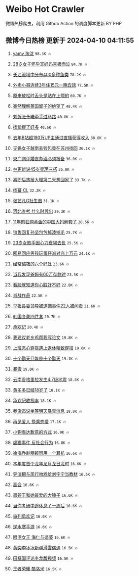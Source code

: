 # Weibo Hot Crawler 



微博热榜爬虫，利用 Github Action 的调度脚本更新 BY PHP 


## 微博今日热榜 更新于 2024-04-10 04:11:55 
1. [yamy 淘汰](https://s.weibo.com/weibo?q=yamy%20%E6%B7%98%E6%B1%B0&t=31&band_rank=1&Refer=top) `98.3K 🔥` 

1. [28岁女子怀孕其妈妈喜极而泣](https://s.weibo.com/weibo?q=%2328%E5%B2%81%E5%A5%B3%E5%AD%90%E6%80%80%E5%AD%95%E5%85%B6%E5%A6%88%E5%A6%88%E5%96%9C%E6%9E%81%E8%80%8C%E6%B3%A3%23&t=31&band_rank=2&Refer=top) `84.7K 🔥` 

1. [长江流域中分布400多种鱼类](https://s.weibo.com/weibo?q=%23%E9%95%BF%E6%B1%9F%E6%B5%81%E5%9F%9F%E4%B8%AD%E5%88%86%E5%B8%83400%E5%A4%9A%E7%A7%8D%E9%B1%BC%E7%B1%BB%23&t=31&band_rank=3&Refer=top) `78.2K 🔥` 

1. [外卖小哥连续3年住15元一晚宾馆](https://s.weibo.com/weibo?q=%23%E5%A4%96%E5%8D%96%E5%B0%8F%E5%93%A5%E8%BF%9E%E7%BB%AD3%E5%B9%B4%E4%BD%8F15%E5%85%83%E4%B8%80%E6%99%9A%E5%AE%BE%E9%A6%86%23&t=31&band_rank=4&Refer=top) `77.5K 🔥` 

1. [原来放松时舌头是贴在上颚的](https://s.weibo.com/weibo?q=%23%E5%8E%9F%E6%9D%A5%E6%94%BE%E6%9D%BE%E6%97%B6%E8%88%8C%E5%A4%B4%E6%98%AF%E8%B4%B4%E5%9C%A8%E4%B8%8A%E9%A2%9A%E7%9A%84%23&t=31&band_rank=5&Refer=top) `60.7K 🔥` 

1. [突然理解英国留子的绝望了](https://s.weibo.com/weibo?q=%23%E7%AA%81%E7%84%B6%E7%90%86%E8%A7%A3%E8%8B%B1%E5%9B%BD%E7%95%99%E5%AD%90%E7%9A%84%E7%BB%9D%E6%9C%9B%E4%BA%86%23&t=31&band_rank=6&Refer=top) `48.4K 🔥` 

1. [刘忻张予曦牵手过马路](https://s.weibo.com/weibo?q=%23%E5%88%98%E5%BF%BB%E5%BC%A0%E4%BA%88%E6%9B%A6%E7%89%B5%E6%89%8B%E8%BF%87%E9%A9%AC%E8%B7%AF%23&t=31&band_rank=7&Refer=top) `40.8K 🔥` 

1. [杨紫瘦了好多](https://s.weibo.com/weibo?q=%E6%9D%A8%E7%B4%AB%E7%98%A6%E4%BA%86%E5%A5%BD%E5%A4%9A&t=31&band_rank=8&Refer=top) `40.6K 🔥` 

1. [去年B站超180万UP主通过直播获得收入](https://s.weibo.com/weibo?q=%23%E5%8E%BB%E5%B9%B4B%E7%AB%99%E8%B6%85180%E4%B8%87UP%E4%B8%BB%E9%80%9A%E8%BF%87%E7%9B%B4%E6%92%AD%E8%8E%B7%E5%BE%97%E6%94%B6%E5%85%A5%23&t=31&band_rank=9&Refer=top) `38.0K 🔥` 

1. [无锡女子越南丢钱包竟在苏州找回](https://s.weibo.com/weibo?q=%23%E6%97%A0%E9%94%A1%E5%A5%B3%E5%AD%90%E8%B6%8A%E5%8D%97%E4%B8%A2%E9%92%B1%E5%8C%85%E7%AB%9F%E5%9C%A8%E8%8B%8F%E5%B7%9E%E6%89%BE%E5%9B%9E%23&t=31&band_rank=10&Refer=top) `36.1K 🔥` 

1. [央广网评婚丧办酒必须报备](https://s.weibo.com/weibo?q=%23%E5%A4%AE%E5%B9%BF%E7%BD%91%E8%AF%84%E5%A9%9A%E4%B8%A7%E5%8A%9E%E9%85%92%E5%BF%85%E9%A1%BB%E6%8A%A5%E5%A4%87%23&t=31&band_rank=11&Refer=top) `36.0K 🔥` 

1. [林更新说45岁星玥三搭](https://s.weibo.com/weibo?q=%23%E6%9E%97%E6%9B%B4%E6%96%B0%E8%AF%B445%E5%B2%81%E6%98%9F%E7%8E%A5%E4%B8%89%E6%90%AD%23&t=31&band_rank=12&Refer=top) `35.0K 🔥` 

1. [离职后旅居大理第二天想回家了](https://s.weibo.com/weibo?q=%23%E7%A6%BB%E8%81%8C%E5%90%8E%E6%97%85%E5%B1%85%E5%A4%A7%E7%90%86%E7%AC%AC%E4%BA%8C%E5%A4%A9%E6%83%B3%E5%9B%9E%E5%AE%B6%E4%BA%86%23&t=31&band_rank=13&Refer=top) `33.7K 🔥` 

1. [杨幂 CL](https://s.weibo.com/weibo?q=%E6%9D%A8%E5%B9%82%20CL&t=31&band_rank=14&Refer=top) `32.2K 🔥` 

1. [张艺凡G社生图](https://s.weibo.com/weibo?q=%23%E5%BC%A0%E8%89%BA%E5%87%A1G%E7%A4%BE%E7%94%9F%E5%9B%BE%23&t=31&band_rank=15&Refer=top) `31.1K 🔥` 

1. [河北省考 什么时候出](https://s.weibo.com/weibo?q=%E6%B2%B3%E5%8C%97%E7%9C%81%E8%80%83%20%E4%BB%80%E4%B9%88%E6%97%B6%E5%80%99%E5%87%BA&t=31&band_rank=16&Refer=top) `29.3K 🔥` 

1. [11年前狂购黄金的中国大妈解套了](https://s.weibo.com/weibo?q=%2311%E5%B9%B4%E5%89%8D%E7%8B%82%E8%B4%AD%E9%BB%84%E9%87%91%E7%9A%84%E4%B8%AD%E5%9B%BD%E5%A4%A7%E5%A6%88%E8%A7%A3%E5%A5%97%E4%BA%86%23&t=31&band_rank=17&Refer=top) `28.5K 🔥` 

1. [销售回复孙坚包包掉漆掉毛](https://s.weibo.com/weibo?q=%23%E9%94%80%E5%94%AE%E5%9B%9E%E5%A4%8D%E5%AD%99%E5%9D%9A%E5%8C%85%E5%8C%85%E6%8E%89%E6%BC%86%E6%8E%89%E6%AF%9B%23&t=31&band_rank=18&Refer=top) `25.7K 🔥` 

1. [23岁女歌手因心力衰竭去世](https://s.weibo.com/weibo?q=%2323%E5%B2%81%E5%A5%B3%E6%AD%8C%E6%89%8B%E5%9B%A0%E5%BF%83%E5%8A%9B%E8%A1%B0%E7%AB%AD%E5%8E%BB%E4%B8%96%23&t=31&band_rank=19&Refer=top) `25.5K 🔥` 

1. [网易回应男孩玩蛋仔派对充上万元](https://s.weibo.com/weibo?q=%23%E7%BD%91%E6%98%93%E5%9B%9E%E5%BA%94%E7%94%B7%E5%AD%A9%E7%8E%A9%E8%9B%8B%E4%BB%94%E6%B4%BE%E5%AF%B9%E5%85%85%E4%B8%8A%E4%B8%87%E5%85%83%23&t=31&band_rank=20&Refer=top) `24.1K 🔥` 

1. [经常熬夜的六个好处](https://s.weibo.com/weibo?q=%23%E7%BB%8F%E5%B8%B8%E7%86%AC%E5%A4%9C%E7%9A%84%E5%85%AD%E4%B8%AA%E5%A5%BD%E5%A4%84%23&t=31&band_rank=21&Refer=top) `23.6K 🔥` 

1. [当我发现爸妈有60万存款时](https://s.weibo.com/weibo?q=%23%E5%BD%93%E6%88%91%E5%8F%91%E7%8E%B0%E7%88%B8%E5%A6%88%E6%9C%8960%E4%B8%87%E5%AD%98%E6%AC%BE%E6%97%B6%23&t=31&band_rank=22&Refer=top) `23.5K 🔥` 

1. [看脸就知道你心脏好不好](https://s.weibo.com/weibo?q=%23%E7%9C%8B%E8%84%B8%E5%B0%B1%E7%9F%A5%E9%81%93%E4%BD%A0%E5%BF%83%E8%84%8F%E5%A5%BD%E4%B8%8D%E5%A5%BD%23&t=31&band_rank=23&Refer=top) `22.8K 🔥` 

1. [肖战作品](https://s.weibo.com/weibo?q=%E8%82%96%E6%88%98%E4%BD%9C%E5%93%81&t=31&band_rank=24&Refer=top) `22.5K 🔥` 

1. [举报县委领导被逮捕事件22人被问责](https://s.weibo.com/weibo?q=%23%E4%B8%BE%E6%8A%A5%E5%8E%BF%E5%A7%94%E9%A2%86%E5%AF%BC%E8%A2%AB%E9%80%AE%E6%8D%95%E4%BA%8B%E4%BB%B622%E4%BA%BA%E8%A2%AB%E9%97%AE%E8%B4%A3%23&t=31&band_rank=25&Refer=top) `21.6K 🔥` 

1. [韩国变美四件套](https://s.weibo.com/weibo?q=%E9%9F%A9%E5%9B%BD%E5%8F%98%E7%BE%8E%E5%9B%9B%E4%BB%B6%E5%A5%97&t=31&band_rank=26&Refer=top) `20.7K 🔥` 

1. [承欢记](https://s.weibo.com/weibo?q=%E6%89%BF%E6%AC%A2%E8%AE%B0&t=31&band_rank=27&Refer=top) `20.4K 🔥` 

1. [我建议老乡鸡帮我写论文](https://s.weibo.com/weibo?q=%23%E6%88%91%E5%BB%BA%E8%AE%AE%E8%80%81%E4%B9%A1%E9%B8%A1%E5%B8%AE%E6%88%91%E5%86%99%E8%AE%BA%E6%96%87%23&t=31&band_rank=28&Refer=top) `19.8K 🔥` 

1. [上班恶心穿搭遇上退休精致穿搭](https://s.weibo.com/weibo?q=%E4%B8%8A%E7%8F%AD%E6%81%B6%E5%BF%83%E7%A9%BF%E6%90%AD%E9%81%87%E4%B8%8A%E9%80%80%E4%BC%91%E7%B2%BE%E8%87%B4%E7%A9%BF%E6%90%AD&t=31&band_rank=29&Refer=top) `19.6K 🔥` 

1. [十个勤天只能是十个勤天](https://s.weibo.com/weibo?q=%23%E5%8D%81%E4%B8%AA%E5%8B%A4%E5%A4%A9%E5%8F%AA%E8%83%BD%E6%98%AF%E5%8D%81%E4%B8%AA%E5%8B%A4%E5%A4%A9%23&t=31&band_rank=30&Refer=top) `19.1K 🔥` 

1. [暴雪](https://s.weibo.com/weibo?q=%E6%9A%B4%E9%9B%AA&t=31&band_rank=31&Refer=top) `19.0K 🔥` 

1. [云南香格里拉发生4.7级地震](https://s.weibo.com/weibo?q=%23%E4%BA%91%E5%8D%97%E9%A6%99%E6%A0%BC%E9%87%8C%E6%8B%89%E5%8F%91%E7%94%9F4.7%E7%BA%A7%E5%9C%B0%E9%9C%87%23&t=31&band_rank=32&Refer=top) `18.8K 🔥` 

1. [黄多多已经18岁了](https://s.weibo.com/weibo?q=%23%E9%BB%84%E5%A4%9A%E5%A4%9A%E5%B7%B2%E7%BB%8F18%E5%B2%81%E4%BA%86%23&t=31&band_rank=33&Refer=top) `18.1K 🔥` 

1. [承欢记收视率](https://s.weibo.com/weibo?q=%23%E6%89%BF%E6%AC%A2%E8%AE%B0%E6%94%B6%E8%A7%86%E7%8E%87%23&t=31&band_rank=34&Refer=top) `18.1K 🔥` 

1. [秦俊杰说坐等明天暴雪消息](https://s.weibo.com/weibo?q=%23%E7%A7%A6%E4%BF%8A%E6%9D%B0%E8%AF%B4%E5%9D%90%E7%AD%89%E6%98%8E%E5%A4%A9%E6%9A%B4%E9%9B%AA%E6%B6%88%E6%81%AF%23&t=31&band_rank=35&Refer=top) `18.0K 🔥` 

1. [再见爱人 换乘恋爱](https://s.weibo.com/weibo?q=%E5%86%8D%E8%A7%81%E7%88%B1%E4%BA%BA%20%E6%8D%A2%E4%B9%98%E6%81%8B%E7%88%B1&t=31&band_rank=36&Refer=top) `17.1K 🔥` 

1. [小狗表达歉意的方式](https://s.weibo.com/weibo?q=%E5%B0%8F%E7%8B%97%E8%A1%A8%E8%BE%BE%E6%AD%89%E6%84%8F%E7%9A%84%E6%96%B9%E5%BC%8F&t=31&band_rank=37&Refer=top) `16.9K 🔥` 

1. [虐猫事件 反社会行为](https://s.weibo.com/weibo?q=%E8%99%90%E7%8C%AB%E4%BA%8B%E4%BB%B6%20%E5%8F%8D%E7%A4%BE%E4%BC%9A%E8%A1%8C%E4%B8%BA&t=31&band_rank=38&Refer=top) `16.8K 🔥` 

1. [徐海乔赵丽颖同用一个耳机](https://s.weibo.com/weibo?q=%23%E5%BE%90%E6%B5%B7%E4%B9%94%E8%B5%B5%E4%B8%BD%E9%A2%96%E5%90%8C%E7%94%A8%E4%B8%80%E4%B8%AA%E8%80%B3%E6%9C%BA%23&t=31&band_rank=39&Refer=top) `16.6K 🔥` 

1. [本年度首个龙年龙月龙日龙时](https://s.weibo.com/weibo?q=%23%E6%9C%AC%E5%B9%B4%E5%BA%A6%E9%A6%96%E4%B8%AA%E9%BE%99%E5%B9%B4%E9%BE%99%E6%9C%88%E9%BE%99%E6%97%A5%E9%BE%99%E6%97%B6%23&t=31&band_rank=40&Refer=top) `16.6K 🔥` 

1. [导演把与凤行吻戏给刘宇宁当教材](https://s.weibo.com/weibo?q=%23%E5%AF%BC%E6%BC%94%E6%8A%8A%E4%B8%8E%E5%87%A4%E8%A1%8C%E5%90%BB%E6%88%8F%E7%BB%99%E5%88%98%E5%AE%87%E5%AE%81%E5%BD%93%E6%95%99%E6%9D%90%23&t=31&band_rank=41&Refer=top) `16.6K 🔥` 

1. [高合](https://s.weibo.com/weibo?q=%E9%AB%98%E5%90%88&t=31&band_rank=42&Refer=top) `16.6K 🔥` 

1. [碧苍王和她最爱的大锤子](https://s.weibo.com/weibo?q=%23%E7%A2%A7%E8%8B%8D%E7%8E%8B%E5%92%8C%E5%A5%B9%E6%9C%80%E7%88%B1%E7%9A%84%E5%A4%A7%E9%94%A4%E5%AD%90%23&t=31&band_rank=43&Refer=top) `16.6K 🔥` 

1. [当你考研中途休息了一周后](https://s.weibo.com/weibo?q=%23%E5%BD%93%E4%BD%A0%E8%80%83%E7%A0%94%E4%B8%AD%E9%80%94%E4%BC%91%E6%81%AF%E4%BA%86%E4%B8%80%E5%91%A8%E5%90%8E%23&t=31&band_rank=44&Refer=top) `16.6K 🔥` 

1. [审判承欢记](https://s.weibo.com/weibo?q=%E5%AE%A1%E5%88%A4%E6%89%BF%E6%AC%A2%E8%AE%B0&t=31&band_rank=45&Refer=top) `16.6K 🔥` 

1. [逆水寒手游](https://s.weibo.com/weibo?q=%23%E9%80%86%E6%B0%B4%E5%AF%92%E6%89%8B%E6%B8%B8%23&t=31&band_rank=46&Refer=top) `16.6K 🔥` 

1. [眼泪女王 海仁与婆婆](https://s.weibo.com/weibo?q=%E7%9C%BC%E6%B3%AA%E5%A5%B3%E7%8E%8B%20%E6%B5%B7%E4%BB%81%E4%B8%8E%E5%A9%86%E5%A9%86&t=31&band_rank=47&Refer=top) `16.6K 🔥` 

1. [黄奕李冰冰新疆滑雪偶遇](https://s.weibo.com/weibo?q=%23%E9%BB%84%E5%A5%95%E6%9D%8E%E5%86%B0%E5%86%B0%E6%96%B0%E7%96%86%E6%BB%91%E9%9B%AA%E5%81%B6%E9%81%87%23&t=31&band_rank=48&Refer=top) `16.5K 🔥` 

1. [田柾国评论李龙馥视频](https://s.weibo.com/weibo?q=%23%E7%94%B0%E6%9F%BE%E5%9B%BD%E8%AF%84%E8%AE%BA%E6%9D%8E%E9%BE%99%E9%A6%A5%E8%A7%86%E9%A2%91%23&t=31&band_rank=49&Refer=top) `16.5K 🔥` 

1. [王者荣耀 酷洛米](https://s.weibo.com/weibo?q=%E7%8E%8B%E8%80%85%E8%8D%A3%E8%80%80%20%E9%85%B7%E6%B4%9B%E7%B1%B3&t=31&band_rank=50&Refer=top) `16.5K 🔥` 

